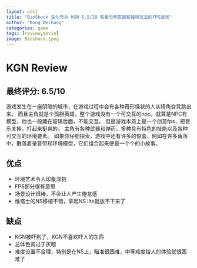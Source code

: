 ```yaml
---
layout: post
title: "BioShock 生化奇兵 KGN 6.5/10 有着恐怖氛围和独特玩法的FPS游戏"
author: "Kong Weihang"
categories: game
tags: [review,movie]
image: Bioshock.jpeg
---
```


# KGN Review

## 最终评分: 6.5/10

游戏发生在一座阴暗的城市，在游戏过程中会有各种奇形怪状的人从犄角旮旯跳出来。
而且主角就是个孤胆英雄，整个游戏没有一个可交互的npc。就算是NPC有模型，他也一般藏在玻璃后面，不能交互。
但是游戏本质上是一个创意fps，把音乐关掉，打起来挺爽的。
主角有各种武器和弹药，多种具有特色的技能以及各种可交互的环境要素。
如果你仔细探索，游戏中还有许多的惊喜，例如在许多角落中，散落着录音带和环境模型，它们组合起来便是一个个的小故事。


## 优点

- 环境艺术令人印象深刻
- FPS部分很有意思
- 场景设计很棒，不会让人产生倦怠感
- 维塔士的NS移植不错，拿起NS lite就放不下来了

## 缺点

- KGN被吓到了，KGN不喜欢吓人的东西
- 总体色调过于灰暗
- 难度设置不合理，特别是在NS上，瞄准很困难，中等难度给人的体验就很困难了